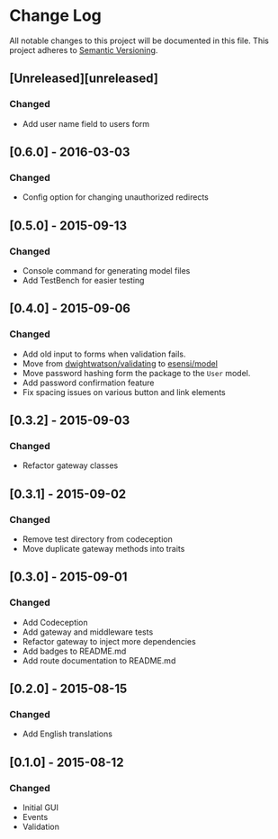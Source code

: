 # Change Log

All notable changes to this project will be documented in this file.
This project adheres to [Semantic Versioning](http://semver.org/).

## [Unreleased][unreleased]
### Changed
- Add user name field to users form


## [0.6.0] - 2016-03-03
### Changed
- Config option for changing unauthorized redirects

## [0.5.0] - 2015-09-13
### Changed
- Console command for generating model files
- Add TestBench for easier testing

## [0.4.0] - 2015-09-06
### Changed
- Add old input to forms when validation fails.
- Move from [dwightwatson/validating](https://github.com/dwightwatson/validating) to [esensi/model](https://github.com/esensi/model)
- Move password hashing form the package to the ```User``` model.
- Add password confirmation feature
- Fix spacing issues on various button and link elements

## [0.3.2] - 2015-09-03
### Changed
- Refactor gateway classes

## [0.3.1] - 2015-09-02
### Changed
- Remove test directory from codeception
- Move duplicate gateway methods into traits

## [0.3.0] - 2015-09-01
### Changed
- Add Codeception
- Add gateway and middleware tests
- Refactor gateway to inject more dependencies
- Add badges to README.md
- Add route documentation to README.md

## [0.2.0] - 2015-08-15
### Changed
- Add English translations

## [0.1.0] - 2015-08-12
### Changed
- Initial GUI
- Events
- Validation
